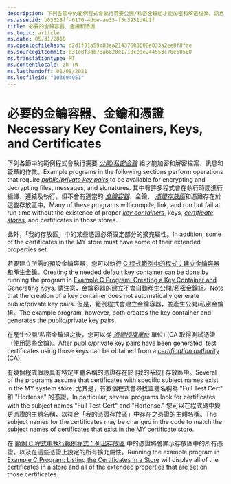 ```yaml
---
description: 下列各節中的範例程式會執行需要公開/私密金鑰組才能加密和解密檔案、訊息和簽章的作業。
ms.assetid: b03528ff-0170-4dde-ae35-f5c3951d6b1f
title: 必要的金鑰容器、金鑰和憑證
ms.topic: article
ms.date: 05/31/2018
ms.openlocfilehash: d2d1f01a59c83ea21437608608e033a2ee0f8fae
ms.sourcegitcommit: 831e8f3db78ab820e1710cede244553c70e50500
ms.translationtype: MT
ms.contentlocale: zh-TW
ms.lasthandoff: 01/08/2021
ms.locfileid: "103694951"
---
```

# <a name="necessary-key-containers-keys-and-certificates"></a><span data-ttu-id="fc868-103">必要的金鑰容器、金鑰和憑證</span><span class="sxs-lookup"><span data-stu-id="fc868-103">Necessary Key Containers, Keys, and Certificates</span></span>

<span data-ttu-id="fc868-104">下列各節中的範例程式會執行需要 [*公開/私密金鑰*](../secgloss/p-gly.md) 組才能加密和解密檔案、訊息和簽章的作業。</span><span class="sxs-lookup"><span data-stu-id="fc868-104">Example programs in the following sections perform operations that require [*public/private key pairs*](../secgloss/p-gly.md) to be available for encrypting and decrypting files, messages, and signatures.</span></span> <span data-ttu-id="fc868-105">其中有許多程式會在執行時間進行編譯、連結及執行，但不會有適當的 [*金鑰容器*](../secgloss/k-gly.md)、金鑰、 [*憑證存放區*](../secgloss/c-gly.md)和憑證存在於這些存放區中。</span><span class="sxs-lookup"><span data-stu-id="fc868-105">Many of these programs will compile, link, and run but fail at run time without the existence of proper [*key containers*](../secgloss/k-gly.md), keys, [*certificate stores*](../secgloss/c-gly.md), and certificates in those stores.</span></span>

<span data-ttu-id="fc868-106">此外，「我的存放區」中的某些憑證必須設定部分的擴充屬性。</span><span class="sxs-lookup"><span data-stu-id="fc868-106">In addition, some of the certificates in the MY store must have some of their extended properties set.</span></span>

<span data-ttu-id="fc868-107">若要建立所需的預設金鑰容器，您可以執行 [C 程式範例中的程式：建立金鑰容器和產生金鑰](example-c-program-creating-a-key-container-and-generating-keys.md)。</span><span class="sxs-lookup"><span data-stu-id="fc868-107">Creating the needed default key container can be done by running the program in [Example C Program: Creating a Key Container and Generating Keys](example-c-program-creating-a-key-container-and-generating-keys.md).</span></span> <span data-ttu-id="fc868-108">請注意，金鑰容器的建立不會自動產生公開/私密金鑰組。</span><span class="sxs-lookup"><span data-stu-id="fc868-108">Note that the creation of a key container does not automatically generate public/private key pairs.</span></span> <span data-ttu-id="fc868-109">但是，範例程式會建立金鑰容器，並產生公開/私密金鑰組。</span><span class="sxs-lookup"><span data-stu-id="fc868-109">The example program, however, both creates the key container and generates the public/private key pairs.</span></span>

<span data-ttu-id="fc868-110">在產生公開/私密金鑰組之後，您可以從 [*憑證授權單位*](../secgloss/c-gly.md) 單位)  (CA 取得測試憑證（使用這些金鑰）。</span><span class="sxs-lookup"><span data-stu-id="fc868-110">After public/private key pairs have been generated, test certificates using those keys can be obtained from a [*certification authority*](../secgloss/c-gly.md) (CA).</span></span>

<span data-ttu-id="fc868-111">有幾個程式假設具有特定主體名稱的憑證存在於 [我的系統] 存放區中。</span><span class="sxs-lookup"><span data-stu-id="fc868-111">Several of the programs assume that certificates with specific subject names exist in the MY system store.</span></span> <span data-ttu-id="fc868-112">尤其是，有數個程式會尋找主體名稱為 "Full Test Cert" 和 "Hortense" 的憑證。</span><span class="sxs-lookup"><span data-stu-id="fc868-112">In particular, several programs look for certificates with the subject names "Full Test Cert" and "Hortense."</span></span> <span data-ttu-id="fc868-113">您可以在程式碼中變更憑證的主體名稱，以符合「我的憑證存放區」中存在之憑證的主體名稱。</span><span class="sxs-lookup"><span data-stu-id="fc868-113">The subject names for the certificates may be changed in the code to match the subject names of certificates that exist in the MY certificate store.</span></span>

<span data-ttu-id="fc868-114">在 [範例 C 程式中執行範例程式：列出存放區](example-c-program-listing-the-certificates-in-a-store.md) 中的憑證將會顯示存放區中的所有憑證，以及在這些憑證上設定的所有擴充屬性。</span><span class="sxs-lookup"><span data-stu-id="fc868-114">Running the example program in [Example C Program: Listing the Certificates in a Store](example-c-program-listing-the-certificates-in-a-store.md) will display all of the certificates in a store and all of the extended properties that are set on those certificates.</span></span>

 

 
